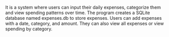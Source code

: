  It is a system where users can input their daily expenses, categorize them and view spending patterns over time.
 The program creates a SQLite database named expenses.db to store expenses. 
 Users can add expenses with a date, category, and amount. They can also view all expenses or view spending by category. 
